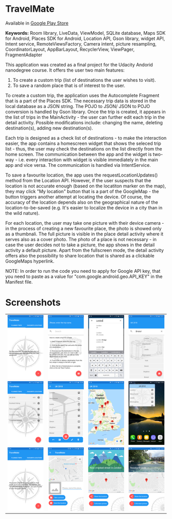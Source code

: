 <h1>TravelMate</h1>
<p>Available in <a href="https://play.google.com/store/apps/details?id=com.briatka.pavol.favouriteplaces">Google Play Store</a></p>
<p><b>Keywords:</b> Room library, LiveData, ViewModel, SQLite database, Maps SDK for Android, Places SDK for Android, Location API, Gson library, widget API, Intent service, RemoteViewsFactory, Camera intent, picture resampling, CoordinatorLayout, AppBarLayout, RecyclerView, ViewPager, FragmentAdapter</p>
<p>This application was created as a final project for the Udacity Andorid nanodegree course. It offers the user two main features:</p>
<ol>
<li>To create a custom trip (list of destinations the user wishes to visit).</li>
  <li>To save a random place that is of interest to the user.</li>
</ol>
<p>To create a custom trip, the application uses the Autocomplete Fragment that is a part of the Places SDK. The necessary trip data is stored in the local database as a JSON string. The POJO to JSON/ JSON to POJO conversion is handled by Gson library. Once the trip is created, it appears in the list of trips in the MainActivity - the user can further edit each trip in the detail activity. Possible modifications include: changing the name, deleting destination(s), adding new destination(s).</p>
<p>Each trip is designed as a check list of destinations - to make the interaction easier, the app contains a homescreen widget that shows the seleced trip list - thus, the user may check the destinations on the list directly from the home screen. The communication between the app and the widget is two-way - i.e. every interaction with widget is visible immediately in the main app and vice versa. The communication is handled via IntentService.</p>
<p>To save a favourite location, the app uses the requestLocationUpdates() method from the Location API. However, if the user suspects that the location is not accurate enough (based on the locatiton marker on the map), they may click "My location" button that is a part of the GoogleMap - the button triggers another attempt at locating the device. Of course, the accuracy of the location depends also on the geographical nature of the location-to-be-saved (e.g. It's easier to localize the device in a city than in the wild nature).</p>
<p>For each location, the user may take one picture with their device camera - in the process of creating a new favourite place, the photo is showed only as a thumbnali. The full picture is visible in the place detail activity where it serves also as a cover photo. The photo of a place is not necessary - in case the user decides not to take a picture, the app shows in the detail activity a default picture. Apart from the fullscreen mode, the detail activity offers also the possibility to share location that is shared as a clickable GoogleMaps hyperlink.</p>
<p>NOTE: In order to run the code you need to apply for Google API key, that you need to paste as a value for "com.google.android.geo.API_KEY" in the Manifest file.</p>
<h1>Screenshots</h1>
<table style="font-size:14px;">
<tbody>
<tr>
<td width="25%">
  <img src="https://raw.githubusercontent.com/PavolBriatka/Travelmate/master/screenshots/01_ct_empty_state.png"></td>
<td width="25%">
  <img src="https://raw.githubusercontent.com/PavolBriatka/Travelmate/master/screenshots/02_ct_create_new_trip.png"></td>  
  <td width="25%">
    <img src="https://raw.githubusercontent.com/PavolBriatka/Travelmate/master/screenshots/03_ct_autocomplete_fragment.png"></td>
  <td width="25%">
    <img src="https://raw.githubusercontent.com/PavolBriatka/Travelmate/master/screenshots/04_ct_list_preview.png"></td>
</tr>
  <tr>
<td width="25%">
  <img src="https://raw.githubusercontent.com/PavolBriatka/Travelmate/master/screenshots/05_list_of_trips.png"></td>
<td width="25%">
  <img src="https://raw.githubusercontent.com/PavolBriatka/Travelmate/master/screenshots/06_trip_detail.png"></td>  
  <td width="25%">
    <img src="https://raw.githubusercontent.com/PavolBriatka/Travelmate/master/screenshots/07-trip_on_map.png"></td>
  <td width="25%">
    <img src="https://raw.githubusercontent.com/PavolBriatka/Travelmate/master/screenshots/08_widget.png"></td>
</tr>
  <tr>
<td width="25%">
  <img src="https://raw.githubusercontent.com/PavolBriatka/Travelmate/master/screenshots/09_fp_empty_state.png"></td>
<td width="25%">
  <img src="https://raw.githubusercontent.com/PavolBriatka/Travelmate/master/screenshots/10_fp_add_new_place.png"></td>  
  <td width="25%">
    <img src="https://raw.githubusercontent.com/PavolBriatka/Travelmate/master/screenshots/11_place_detail_no_photo.png"></td>
  <td width="25%">
    <img src="https://raw.githubusercontent.com/PavolBriatka/Travelmate/master/screenshots/12_place_detail_photo.png"></td>
</tr>
  </tbody>
  </table>
